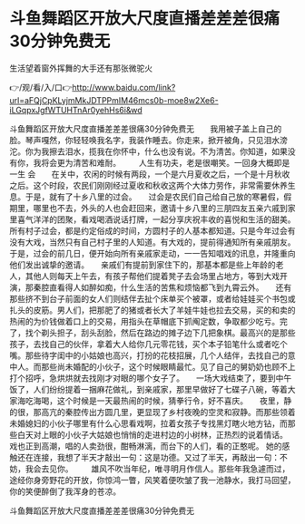 # 斗鱼舞蹈区开放大尺度直播差差差很痛30分钟免费无
生活望着窗外挥舞的大手还有那张微驼火

👉/观/看/入/口👉http://www.baidu.com/link?url=aFQjCpKLyjmMkJDTPPmIM46mcs0b-moe8w2Xe6-iLGqpxJgfWTUHTnAr0yehHs6i&wd

斗鱼舞蹈区开放大尺度直播差差差很痛30分钟免费无　　我用被子盖上自己的脸。琴声嘎然，你轻轻唤我名字，我装作睡去。你走来，掀开被角，只见泪水滂沱。你为我擦去泪水，揽我在你怀中，什么也没有说。不为清苦。你知道，如果没有你，我将会更为清苦和难耐。
　　人生有功夫，老是很嘲笑。一回身大概即是一生
会　　在关中，农闲的时候有两段，一个是六月夏收之后，一个是十月秋收之后。这个时段，农民们刚刚经过夏收和秋收这两个大体力劳作，非常需要休养生息。于是，就有了十乡八里的过会。　　过会是农民们自己给自己放的寒暑假，假期里，哪里也不去，外头的人也会赶回来，邀请十乡八里的三朋四友五亲六戚到家里喜气洋洋的团聚，看戏喝酒说话打牌，一起分享庆祝丰收的喜悦和生活的甜美。　　所有村子过会，都是约定俗成的时间，方圆村子的人基本都知道。只是今年过会有没有大戏，当然只有自己村子里的人知道。有大戏的，提前得通知所有亲戚朋友。于是，过会的前几日，便开始向所有亲戚家走动，一一告知唱戏的讯息，并隆重向他们发出诚挚的邀请。　　亲戚们有提前到家住下的，那基本都是些上年龄的老人，其他人则每天上午去，有孩子帮他们提着凳子去会场里占地方，等到大戏开演，那秦腔直看得人如醉如痴，什么生活的苦焦和烦恼都飞到九霄云外。　　还有那些挤不到台子前面的女人们则结伴去扯个床单买个被罩，或者给娃娃买个书包或扎头的皮筋。男人们，把那肥了的猪或者长大了羊娃牛娃也拉去交易，买的和卖的热闹的为价钱做着口上的交易，用指头在草帽底下抓阄定数，争取都少吃亏。完了，找个剃头担子，刮头刮脸，然后在路边的摊子边下几把象棋。最高兴的是那些孩子，去找自己的伙伴，拿着大人给你几元零花钱，买个本子铅笔什么或者吃个嘴。那些待字闺中的小姑娘也高兴，打扮的花枝招展，几个人结伴，去找自己的意中人。而那些尚未婚配的小伙子，这个时候眼睛最忙。见了自己的舅奶奶也顾不上打个招呼，急烘烘就去找刚才对眼的哪个女子了。　　一场大戏结束了，要到中午饭了，人们纷纷提着一捆麻花做礼，到亲戚家，那里早做好了七碟子八碗，等着大家海吃海喝，这个时候是一天最热闹的时候，猜拳行令，好不喜庆。　　夜里，静的很，那高亢的秦腔传出方圆几里，更显现了乡村夜晚的空灵和寂静。而那些领着未婚媳妇的小伙子哪里有什么心思看戏啊，拉着女孩子专找黑灯瞎火地方钻，而那些白天对上眼的小伙子大姑娘也悄悄的走进村边的小树林，正热烈的说着情话。　　戏也正到高潮，唱的人卖劲很，酣畅淋漓，而台下的人们，看的正憨呢。
她的感触还在连接，我想了半天才敲出一句：这是功德。又过了半天，再敲出一句：不妨，我会去见你。
　　雄风不吹当年纪，唯寻明月作信人。那些年我急遽而过，途经你身旁野花的开放，你惊鸿一瞥，风笑着便吹皱了我一池静水，我打马回望，你的笑便醉倒了我浑身的苍凉。

斗鱼舞蹈区开放大尺度直播差差差很痛30分钟免费无
